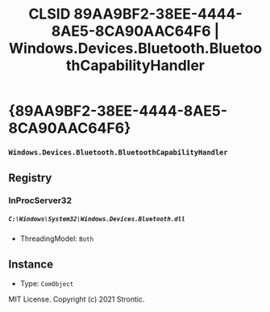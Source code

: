 ﻿---
title: "CLSID 89AA9BF2-38EE-4444-8AE5-8CA90AAC64F6 | Windows.Devices.Bluetooth.BluetoothCapabilityHandler"
excerpt: What is COM-Object CLSID 89AA9BF2-38EE-4444-8AE5-8CA90AAC64F6?
---

# {89AA9BF2-38EE-4444-8AE5-8CA90AAC64F6}

### `Windows.Devices.Bluetooth.BluetoothCapabilityHandler`

## Registry


### InProcServer32

##### `C:\Windows\System32\Windows.Devices.Bluetooth.dll`
* ThreadingModel: `Both`

## Instance

* Type: `ComObject`

MIT License. Copyright (c) 2021 Strontic.


